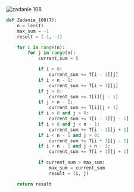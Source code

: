 <picture>
  <source srcset="../../srt/zbior_zadan/108.png" media="(prefers-color-scheme: light)">
  <source srcset="../../srt/zbior_zadan/black_108.png" media="(prefers-color-scheme: dark)">
  <img src="../../srt/zbior_zadan/black_108.png" alt="zadanie 108">
</picture>

```python
def Zadanie_108(T):
    n = len(T)
    max_sum = -1
    result = (-1, -1)

    for i in range(n):
        for j in range(n):
            current_sum = 0

            if i > 0:
                current_sum += T[i - 1][j]
            if i < n - 1:
                current_sum += T[i + 1][j]
            if j > 0:
                current_sum += T[i][j - 1]
            if j < n - 1:
                current_sum += T[i][j + 1]
            if i > 0 and j > 0:
                current_sum += T[i - 1][j - 1]
            if i > 0 and j < n - 1:
                current_sum += T[i - 1][j + 1]
            if i < n - 1 and j > 0:
                current_sum += T[i + 1][j - 1]
            if i < n - 1 and j < n - 1:
                current_sum += T[i + 1][j + 1]

            if current_sum > max_sum:
                max_sum = current_sum
                result = (i, j)

    return result



```

